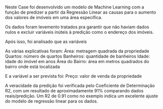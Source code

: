 Neste Case foi desenvolvido um modelo de Machine Learning com a função de predizer a partir da Regressão Linear as causas para o aumento dos valores de imóveis em uma área específica.

Os dados foram levemento tratados pra garantir que não haviam dados nulos e excluir variáveis inúteis à predição como o endereço dos imóveis.

Após isso, foi analisado que as variáveis


As várias explicativas foram:
Área: metragem quadrada da propriedade
Quartos: número de quartos
Banheiros: quantidade de banheiros
Idade: idade do imóvel em anos
Área do Bairro: área em metros quadrados do bairro onde está localizada


E a variável a ser prevista foi:
Preço: valor de venda da propriedade

A veracidade da predição foi verificada pelo Coeficiente de Determinação R2, com um resultado de aproximadamente 91% comparando dados reais/predição.
Um R2 de 0.91 como no exemplo indica um excelente ajuste do modelo de regressão linear para os dados.
